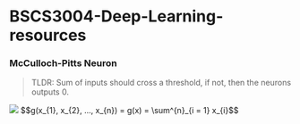 # **BSCS3004-Deep-Learning-resources**

### McCulloch-Pitts Neuron
> TLDR: Sum of inputs should cross a threshold, if not, then the neurons outputs 0.

<img src="https://render.githubusercontent.com/render/math?math=e^{i \pi} = -1">
$$g(x_{1}, x_{2}, ..., x_{n}) = g(x) = \sum^{n}_{i = 1} x_{i}$$
